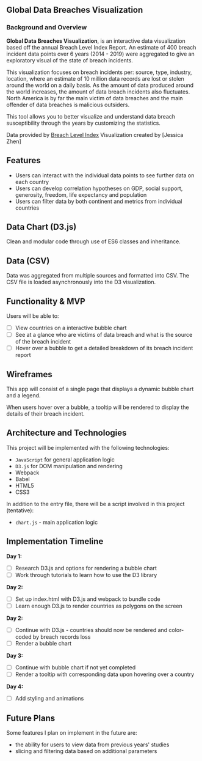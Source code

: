 ## Global Data Breaches Visualization 

### Background and Overview

**Global Data Breaches Visualization**, is an interactive data visualization based off the annual Breach Level Index Report. An estimate of 400 breach incident data points over 6 years (2014 - 2019) were 
aggregated to give an exploratory visual of the state of breach incidents.

This visualization focuses on breach incidents per: source, type, industry, location, where an estimate of 10 million data records are lost or stolen around the world on a daily basis.
As the amount of data produced around the world increases, the amount of data breach incidents also fluctuates. 
North America is by far the main victim of data breaches and the main offender of data breaches is malicious outsiders.

This tool allows you to better visualize and understand data breach susceptibility through the years by customizing the statistics.

Data provided by [Breach Level Index](https://breachlevelindex.com/) 
Visualization created by [Jessica Zhen] 


## Features
* Users can interact with the individual data points to see further data on each country
* Users can develop correlation hypotheses on GDP, social support, generosity, freedom, life expectancy and population
* Users can filter data by both continent and metrics from individual countries

## Data Chart (D3.js)

Clean and modular code through use of ES6 classes and inheritance.

## Data (CSV)

Data was aggregated from multiple sources and formatted into CSV. The CSV file is loaded asynchronously into the D3 visualization.

## Functionality & MVP

Users will be able to:
- [ ] View countries on a interactive bubble chart
- [ ] See at a glance who are victims of data breach and what is the source of the breach incident 
- [ ] Hover over a bubble to get a detailed breakdown of its breach incident report

## Wireframes

This app will consist of a single page that displays a dynamic bubble chart and a legend.

When users hover over a bubble, a tooltip will be rendered to display the details of their breach incident.

## Architecture and Technologies
This project will be implemented with the following technologies:

+ `JavaScript` for general application logic
+ `D3.js` for DOM manipulation and rendering
+ Webpack
+ Babel
+ HTML5
+ CSS3

In addition to the entry file, there will be a script involved in this project (tentative):
+ `chart.js` - main application logic

## Implementation Timeline

**Day 1:**
- [ ] Research D3.js and options for rendering a bubble chart
- [ ] Work through tutorials to learn how to use the D3 library

**Day 2:**
- [ ] Set up index.html with D3.js and webpack to bundle code
- [ ] Learn enough D3.js to render countries as polygons on the screen

**Day 2:**
- [ ] Continue with D3.js - countries should now be rendered and color-coded by breach records loss
- [ ] Render a bubble chart

**Day 3:**
- [ ] Continue with bubble chart if not yet completed
- [ ] Render a tooltip with corresponding data upon hovering over a country

**Day 4:**
- [ ] Add styling and animations


## Future Plans
Some features I plan on implement in the future are:

* the ability for users to view data from previous years' studies
* slicing and filtering data based on additional parameters 